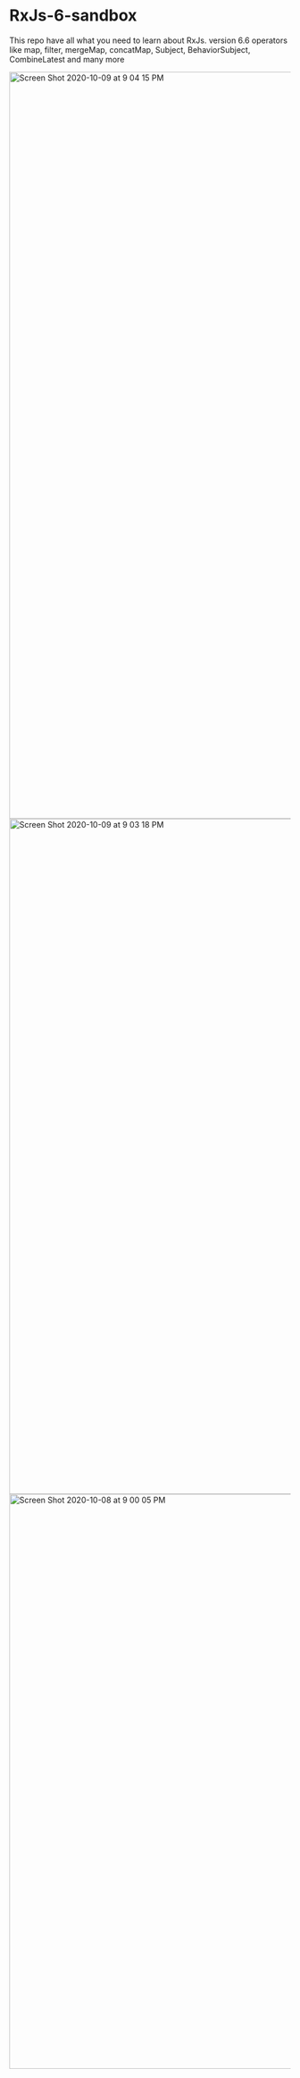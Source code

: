 # RxJs-6-sandbox

This repo have all what you need to learn about RxJs. version 6.6 operators like map, filter, mergeMap, concatMap, Subject, BehaviorSubject, CombineLatest and many more

<img width="1337" alt="Screen Shot 2020-10-09 at 9 04 15 PM" src="https://user-images.githubusercontent.com/72097871/95603744-52688e00-0a74-11eb-9eee-154a848ce291.png">

<img width="1209" alt="Screen Shot 2020-10-09 at 9 03 18 PM" src="https://user-images.githubusercontent.com/72097871/95603756-5694ab80-0a74-11eb-9b82-2da603af19c2.png">

<img width="1029" alt="Screen Shot 2020-10-08 at 9 00 05 PM" src="https://user-images.githubusercontent.com/72097871/95603798-63b19a80-0a74-11eb-8106-e5e5a77e0af3.png">
